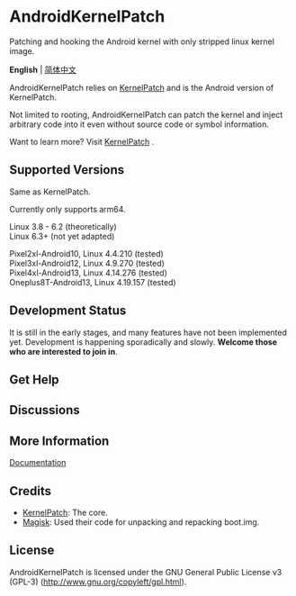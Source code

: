 # AndroidKernelPatch

Patching and hooking the Android kernel with only stripped linux kernel image.

**English** | [简体中文](README_zh-CN.md)

AndroidKernelPatch relies on [KernelPatch](https://github.com/bmax121/KernelPatch/)  and is the Android version of KernelPatch.

Not limited to rooting, AndroidKernelPatch can patch the kernel and inject arbitrary code into it even without source code or symbol information.

Want to learn more? Visit [KernelPatch](https://github.com/bmax121/KernelPatch/) .

## Supported Versions

Same as KernelPatch.

Currently only supports arm64.

Linux 3.8 - 6.2 (theoretically)  
Linux 6.3+ (not yet adapted)  

Pixel2xl-Android10, Linux 4.4.210 (tested)  
Pixel3xl-Android12, Linux 4.9.270 (tested)  
Pixel4xl-Android13, Linux 4.14.276 (tested)  
Oneplus8T-Android13, Linux 4.19.157 (tested)  

## Development Status

It is still in the early stages, and many features have not been implemented yet. Development is happening sporadically and slowly. **Welcome those who are interested to join in**.

## Get Help

## Discussions

## More Information

[Documentation](./doc/zh-cn/)

## Credits

- [KernelPatch](https://github.com/bmax121/KernelPatch/): The core.
- [Magisk](https://github.com/topjohnwu/Magisk): Used their code for unpacking and repacking boot.img.

## License

AndroidKernelPatch is licensed under the GNU General Public License v3 (GPL-3) (http://www.gnu.org/copyleft/gpl.html).
